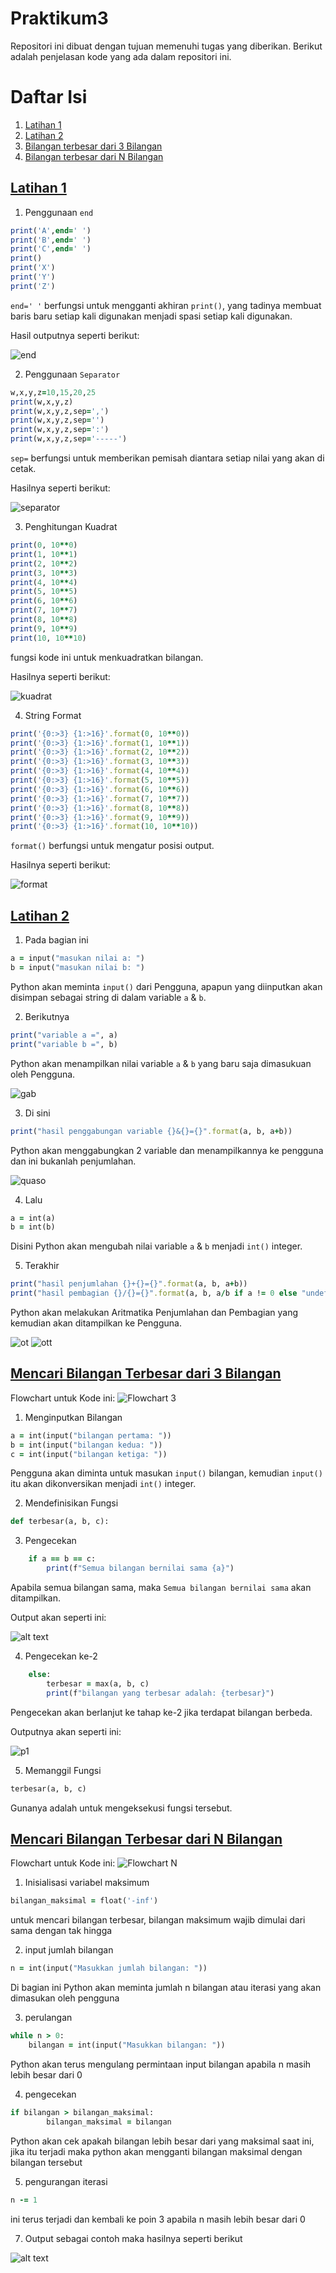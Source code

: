 # Praktikum3
Repositori ini dibuat dengan tujuan memenuhi tugas yang diberikan.
Berikut adalah penjelasan kode yang ada dalam repositori ini.

# Daftar Isi

1. [Latihan 1](#L1)
2. [Latihan 2](#L2)
3. [Bilangan terbesar dari 3 Bilangan](#B3B)
4. [Bilangan terbesar dari N Bilangan](#BNB)

## [Latihan 1](<program/Latihan 1.py>) <a name="L1"></a>

1. Penggunaan ```end```
```ruby
print('A',end=' ')
print('B',end=' ')
print('C',end=' ')
print()
print('X')
print('Y')
print('Z')
```
```end=' '``` berfungsi untuk mengganti akhiran ```print()```, yang tadinya membuat baris baru setiap kali digunakan menjadi spasi setiap kali digunakan.

Hasil outputnya seperti berikut:

![end](<gambar/end.png>)

2. Penggunaan ```Separator```
```ruby
w,x,y,z=10,15,20,25
print(w,x,y,z)
print(w,x,y,z,sep=',')
print(w,x,y,z,sep='')
print(w,x,y,z,sep=':')
print(w,x,y,z,sep='-----')
```
```sep=``` berfungsi untuk memberikan pemisah diantara setiap nilai yang akan di cetak.

Hasilnya seperti berikut:

![separator](gambar/separator.png)

3. Penghitungan Kuadrat
```ruby
print(0, 10**0)
print(1, 10**1)
print(2, 10**2)
print(3, 10**3)
print(4, 10**4)
print(5, 10**5)
print(6, 10**6)
print(7, 10**7)
print(8, 10**8)
print(9, 10**9)
print(10, 10**10)
```
fungsi kode ini untuk menkuadratkan bilangan.

Hasilnya seperti berikut:

![kuadrat](gambar/kuadrat.png)

4. String Format
```ruby
print('{0:>3} {1:>16}'.format(0, 10**0))
print('{0:>3} {1:>16}'.format(1, 10**1))
print('{0:>3} {1:>16}'.format(2, 10**2))
print('{0:>3} {1:>16}'.format(3, 10**3))
print('{0:>3} {1:>16}'.format(4, 10**4))
print('{0:>3} {1:>16}'.format(5, 10**5))
print('{0:>3} {1:>16}'.format(6, 10**6))
print('{0:>3} {1:>16}'.format(7, 10**7))
print('{0:>3} {1:>16}'.format(8, 10**8))
print('{0:>3} {1:>16}'.format(9, 10**9))
print('{0:>3} {1:>16}'.format(10, 10**10))
```
```format()``` berfungsi untuk mengatur posisi output.

Hasilnya seperti berikut:

![format](<gambar/kan.png>)

## [Latihan 2](<program/Latihan 2.py>) <a name="L2"></a>

1. Pada bagian ini
```ruby
a = input("masukan nilai a: ") 
b = input("masukan nilai b: ") 
```
Python akan meminta ```input()``` dari Pengguna, apapun yang diinputkan akan disimpan sebagai string di dalam variable ```a``` & ```b```.

2. Berikutnya
```ruby
print("variable a =", a)
print("variable b =", b)
```
Python akan menampilkan nilai variable ```a``` & ```b``` yang baru saja dimasukuan oleh Pengguna.

![gab](<gambar/in2.png>)

3. Di sini
```ruby
print("hasil penggabungan variable {}&{}={}".format(a, b, a+b)) 
```
Python akan menggabungkan 2 variable dan menampilkannya ke pengguna dan ini bukanlah penjumlahan.

![quaso](gambar/ot21.png)

4. Lalu 
```ruby
a = int(a)
b = int(b)
```
Disini Python akan mengubah nilai variable ```a``` & ```b``` menjadi ```int()``` integer.

5. Terakhir
```ruby
print("hasil penjumlahan {}+{}={}".format(a, b, a+b))
print("hasil pembagian {}/{}={}".format(a, b, a/b if a != 0 else "undefined"))
```
Python akan melakukan Aritmatika Penjumlahan dan Pembagian yang kemudian akan ditampilkan ke Pengguna.

![ot](gambar/ot22.png)
![ott](gambar/ot23.png)
## [Mencari Bilangan Terbesar dari 3 Bilangan](<program/Bilangan terbesar dari 3 bilangan.py>) <a name="B3B"></a>

Flowchart untuk Kode ini:
![Flowchart 3](gambar/bilA.png)

1. Menginputkan Bilangan 
```ruby
a = int(input("bilangan pertama: "))
b = int(input("bilangan kedua: "))
c = int(input("bilangan ketiga: "))
```
Pengguna akan diminta untuk masukan ```input()``` bilangan, kemudian ```input()``` itu akan dikonversikan menjadi ```int()``` integer.

2. Mendefinisikan Fungsi
```ruby
def terbesar(a, b, c):
```

3. Pengecekan
```ruby
    if a == b == c:
        print(f"Semua bilangan bernilai sama {a}")
```
Apabila semua bilangan sama, maka ``` Semua bilangan bernilai sama ``` akan ditampilkan. 

Output akan seperti ini:

![alt text](gambar/io32.png)

4. Pengecekan ke-2
```ruby
    else:
        terbesar = max(a, b, c)
        print(f"bilangan yang terbesar adalah: {terbesar}")
```
Pengecekan akan berlanjut ke tahap ke-2 jika terdapat bilangan berbeda.

Outputnya akan seperti ini:

![p1](gambar/io3.png)

5. Memanggil Fungsi
```ruby
terbesar(a, b, c) 
```
Gunanya adalah untuk mengeksekusi fungsi tersebut.

## [Mencari Bilangan Terbesar dari N Bilangan](<program/Bilangan terbesar dari N bilangan.py>) <a name="BNB"></a>

Flowchart untuk Kode ini:
![Flowchart N](gambar/bilN.png)

1. Inisialisasi variabel maksimum
```ruby
bilangan_maksimal = float('-inf')
```
 untuk mencari bilangan terbesar, bilangan maksimum wajib dimulai dari sama dengan tak hingga 

2. input jumlah bilangan
```ruby
n = int(input("Masukkan jumlah bilangan: "))
```
Di bagian ini Python akan meminta jumlah n bilangan atau iterasi yang akan dimasukan oleh pengguna

3. perulangan
```ruby
while n > 0:
    bilangan = int(input("Masukkan bilangan: "))
```
Python akan terus mengulang permintaan input bilangan apabila n masih lebih besar dari 0

4. pengecekan
```ruby
if bilangan > bilangan_maksimal:
        bilangan_maksimal = bilangan
```
Python akan cek apakah bilangan lebih besar dari yang maksimal saat ini, jika itu terjadi maka python akan mengganti bilangan maksimal dengan bilangan tersebut

5. pengurangan iterasi
```ruby
n -= 1
```
ini terus terjadi dan kembali ke poin 3 apabila n masih lebih besar dari 0

7. Output
sebagai contoh maka hasilnya seperti berikut

![alt text](gambar/ipo4.png)
